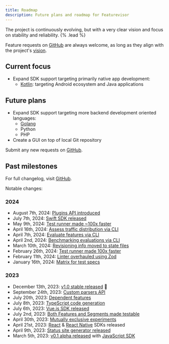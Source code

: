 ```yaml
---
title: Roadmap
description: Future plans and roadmap for Featurevisor
---
```


The project is continuously evolving, but with a very clear vision and focus on stability and reliability. {% .lead %}

Feature requests on [GitHub](https://github.com/featurevisor/featurevisor/issues) are always welcome, as long as they align with the project's [vision](/blog/v1-release).

## Current focus

- Expand SDK support targeting primarily native app development:
  - [Kotlin](https://github.com/featurevisor/featurevisor-kotlin): targeting Android ecosystem and Java applications

## Future plans

- Expand SDK support targeting more backend development oriented languages:
  - [Golang](https://github.com/featurevisor/featurevisor-go)
  - Python
  - PHP
- Create a GUI on top of local Git repository

Submit any new requests on [GitHub](https://github.com/featurevisor/featurevisor/issues).

## Past milestones

For full changelog, visit [GitHub](https://github.com/featurevisor/featurevisor/blob/main/CHANGELOG.md).

Notable changes:

### 2024

- August 7th, 2024: [Plugins API introduced](/docs/plugins)
- July 7th, 2024: [Swift SDK released](/docs/sdks/swift)
- May 9th, 2024: [Test runner made ~100x faster](/docs/testing)
- April 16th, 2024: [Assess traffic distribution via CLI](/docs/cli/#assess-distribution)
- April 7th, 2024: [Evaluate features via CLI](/docs/cli/#evaluate)
- April 2nd, 2024: [Benchmarking evaluations via CLI](/docs/cli/#benchmarking)
- March 10th, 2024: [Revisioning info moved to state files](/docs/state-files)
- February 26th, 2024: [Test runner made 100x faster](/docs/testing/#fast)
- February 11th, 2024: [Linter overhauled using Zod](/docs/linting)
- January 16th, 2024: [Matrix for test specs](/docs/testing/#matrix)

### 2023

- December 13th, 2023: [v1.0 stable released](/blog/v1-release) 🎉
- September 24th, 2023: [Custom parsers API](/docs/advanced/custom-parsers)
- July 20th, 2023: [Dependent features](/docs/use-cases/dependencies)
- July 8th, 2023: [TypeScript code generation](/docs/code-generation)
- July 6th, 2023: [Vue.js SDK released](/docs/vue)
- July 2nd, 2023: [Both Features and Segments made testable](/docs/testing)
- April 30th, 2023: [Mutually exclusive experiments](/docs/groups)
- April 21st, 2023: [React](/docs/react) & [React Native](/docs/react-native) SDKs released
- April 9th, 2023: [Status site generator released](/docs/site)
- March 5th, 2023: [v0.1 alpha released](/blog/introducing-featurevisor) with [JavaScript SDK](/docs/sdks)
